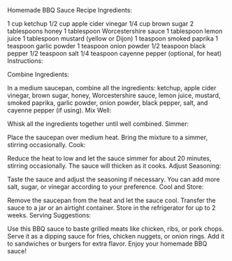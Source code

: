 Homemade BBQ Sauce Recipe
Ingredients:

1 cup ketchup
1/2 cup apple cider vinegar
1/4 cup brown sugar
2 tablespoons honey
1 tablespoon Worcestershire sauce
1 tablespoon lemon juice
1 tablespoon mustard (yellow or Dijon)
1 teaspoon smoked paprika
1 teaspoon garlic powder
1 teaspoon onion powder
1/2 teaspoon black pepper
1/2 teaspoon salt
1/4 teaspoon cayenne pepper (optional, for heat)
Instructions:

Combine Ingredients:

In a medium saucepan, combine all the ingredients: ketchup, apple cider vinegar, brown sugar, 
honey, Worcestershire sauce, lemon juice, mustard, smoked paprika, garlic powder, onion powder, 
black pepper, salt, and cayenne pepper (if using).
Mix Well:

Whisk all the ingredients together until well combined.
Simmer:

Place the saucepan over medium heat. Bring the mixture to a simmer, stirring occasionally.
Cook:

Reduce the heat to low and let the sauce simmer for about 20 minutes, stirring occasionally. The 
sauce will thicken as it cooks.
Adjust Seasoning:

Taste the sauce and adjust the seasoning if necessary. You can add more salt, sugar, or vinegar 
according to your preference.
Cool and Store:

Remove the saucepan from the heat and let the sauce cool. Transfer the sauce to a jar or an 
airtight container. Store in the refrigerator for up to 2 weeks.
Serving Suggestions:

Use this BBQ sauce to baste grilled meats like chicken, ribs, or pork chops.
Serve it as a dipping sauce for fries, chicken nuggets, or onion rings.
Add it to sandwiches or burgers for extra flavor.
Enjoy your homemade BBQ sauce!
